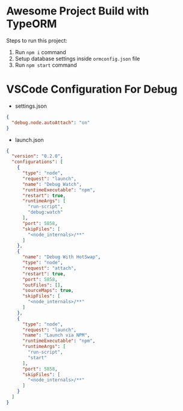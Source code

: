 # Awesome Project Build with TypeORM

Steps to run this project:

1. Run `npm i` command
2. Setup database settings inside `ormconfig.json` file
3. Run `npm start` command

# VSCode Configuration For Debug

* settings.json
```json
{
  "debug.node.autoAttach": "on"
}
```
* launch.json

```json
{
  "version": "0.2.0",
  "configurations": [
    {
      "type": "node",
      "request": "launch",
      "name": "Debug Watch",
      "runtimeExecutable": "npm",
      "restart": true,
      "runtimeArgs": [
        "run-script",
        "debug:watch"
      ],
      "port": 5858,
      "skipFiles": [
        "<node_internals>/**"
      ]
    },
    {
      "name": "Debug With HotSwap",
      "type": "node",
      "request": "attach",
      "restart": true,
      "port": 5858,
      "outFiles": [],
      "sourceMaps": true,
      "skipFiles": [
        "<node_internals>/**"
      ]
    },
    {
      "type": "node",
      "request": "launch",
      "name": "Launch via NPM",
      "runtimeExecutable": "npm",
      "runtimeArgs": [
        "run-script",
        "start"
      ],
      "port": 5858,
      "skipFiles": [
        "<node_internals>/**"
      ]
    }
  ]
}
```
